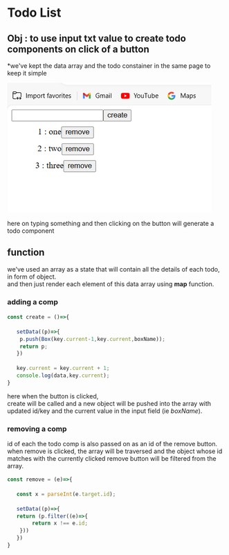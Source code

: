 # Todo List
 
## Obj : to use input txt value to create todo components on click of a button 
*we've kept the data array and the todo constainer in the same page to keep it simple

![Alt text](<Screenshot 2023-12-01 153049.png>)

here on typing something and then clicking on the button will generate a todo component 

## function
we've used an array as a state that will contain all the details of each todo, in form of object.  
and then just render each element of this data array using **map** function.

### adding a comp

```js
const create = ()=>{

   setData((p)=>{
    p.push(Box(key.current-1,key.current,boxName));
    return p;
   })

   key.current = key.current + 1;
   console.log(data,key.current);
}
```

here when the button is clicked,  
create will be called and a new object will be pushed into the array with updated id/key and the current value in the input field (ie *boxName*).

### removing a comp
id of each the todo comp is also passed on as an id of the remove button.  
when remove is clicked, the array will be traversed and the object whose id matches with the currently clicked remove button will be filtered from the array.

```js 
const remove = (e)=>{

   const x = parseInt(e.target.id);

   setData((p)=>{
   return (p.filter((e)=>{
        return x !== e.id;
    }))
   })
}
```


